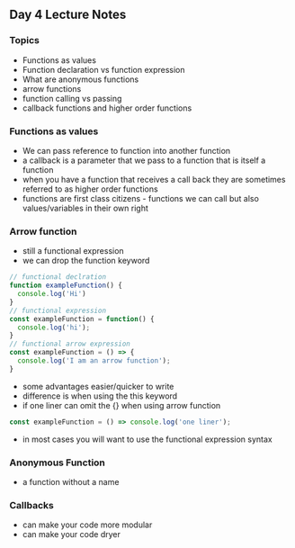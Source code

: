 ## Day 4 Lecture Notes 

### Topics
- Functions as values
- Function declaration vs function expression
- What are anonymous functions
- arrow functions
- function calling vs passing
- callback functions and higher order functions


### Functions as values
- We can pass reference to function into another function
- a callback is a parameter that we pass to a function that is itself a function
- when you have a function that receives a call back they are sometimes referred to as higher order functions
- functions are first class citizens - functions we can call but also values/variables in their own right

### Arrow function
- still a functional expression 
- we can drop the function keyword
``` javascript 
// functional declration
function exampleFunction() {
  console.log('Hi')
}
// functional expression
const exampleFunction = function() {
  console.log('hi');
}
// functional arrow expression
const exampleFunction = () => {
  console.log('I am an arrow function');
}
```
- some advantages easier/quicker to write
- difference is when using the this keyword
- if one liner can omit the {} when using arrow function
``` javascript
const exampleFunction = () => console.log('one liner');
```
- in most cases you will want to use the functional expression syntax

### Anonymous Function
  - a function without a name

### Callbacks
- can make your code more modular
- can make your code dryer



